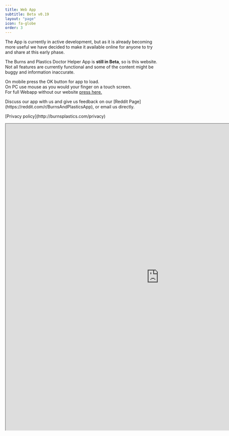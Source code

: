 ```yaml
---
title: Web App
subtitle: Beta v0.19
layout: "page"
icon: fa-globe
order: 3
---
```

The App is currently in active development, but as it is already becoming more useful we have decided to make it available online for anyone to try and share at this early phase.  

The Burns and Plastics Doctor Helper App is **still in Beta**, so is this website. Not all features are currently functional and some of the content might be buggy and information inaccurate.


On mobile press the OK button for app to load.  
On PC use mouse as you would your finger on a touch screen.  
For full Webapp without our website [press here.](http://burnsplastics.com/WebV019)  

<p> Discuss our app with us and give us feedback on our [Reddit Page](https://reddit.com/r/BurnsAndPlasticsApp), or email us directly.</p>
<p>[Privacy policy](http://burnsplastics.com/privacy) </p>


<iframe src="https://burnsplastics.com/WebGLv0201.html" style="width:1000px; height:1000px">  






